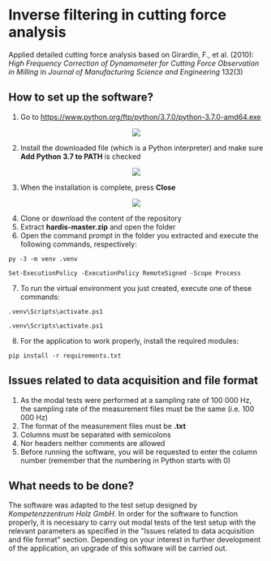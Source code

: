 # Inverse filtering in cutting force analysis
Applied detailed cutting force analysis based on Girardin, F., et al. (2010): *High Frequency Correction of Dynamometer for Cutting Force Observation in Milling*  in *Journal of Manufacturing Science and Engineering* 132(3)

## How to set up the software?
1. Go to https://www.python.org/ftp/python/3.7.0/python-3.7.0-amd64.exe

<p align="center"> 
<img src="https://github.com/daniellechowicz/cutting-force-analysis-web/blob/master/src/instruction/1.PNG">
</p>

2. Install the downloaded file (which is a Python interpreter) and make sure **Add Python 3.7 to PATH** is checked

<p align="center"> 
<img src="https://github.com/daniellechowicz/cutting-force-analysis-web/blob/master/src/instruction/2.PNG">
</p>

3. When the installation is complete, press **Close**

<p align="center"> 
<img src="https://github.com/daniellechowicz/cutting-force-analysis-web/blob/master/src/instruction/6.png">
</p>

4. Clone or download the content of the repository
5. Extract **hardis-master.zip** and open the folder
6. Open the command prompt in the folder you extracted and execute the following commands, respectively:

```
py -3 -m venv .venv
```
```
Set-ExecutionPolicy -ExecutionPolicy RemoteSigned -Scope Process
```
7. To run the virtual environment you just created, execute one of these commands:
```
.venv\Scripts\activate.ps1
```
```
.venv\Scripts\activate.ps1
```
8. For the application to work properly, install the required modules:
```
pip install -r requirements.txt
```

## Issues related to data acquisition and file format
1. As the modal tests were performed at a sampling rate of 100 000 Hz, the sampling rate of the measurement files must be the same (i.e. 100 000 Hz)
2. The format of the measurement files must be **.txt**
3. Columns must be separated with semicolons
4. Nor headers neither comments are allowed
5. Before running the software, you will be requested to enter the column number (remember that the numbering in Python starts with 0)

## What needs to be done?
The software was adapted to the test setup designed by *Kompetenzzentrum Holz GmbH*. In order for the software to function properly, it is necessary to carry out modal tests of the test setup with the relevant parameters as specified in the "Issues related to data acquisition and file format" section. Depending on your interest in further development of the application, an upgrade of this software will be carried out.
